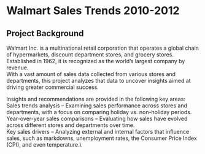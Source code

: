 # Walmart Sales Trends 2010-2012
## Project Background
Walmart Inc. is a multinational retail corporation that operates a global chain of hypermarkets, discount department stores, and grocery stores. Established in 1962, it is recognized as the world’s largest company by revenue.\
With a vast amount of sales data collected from various stores and departments, this project analyzes that data to uncover insights aimed at driving greater commercial success.

Insights and recommendations are provided in the following key areas:\
Sales trends analysis – Examining sales performance across stores and departments, with a focus on comparing holiday vs. non-holiday periods.\
Year-over-year sales comparisons – Evaluating how sales have evolved across different stores and departments over time.\
Key sales drivers – Analyzing external and internal factors that influence sales, such as markdowns, unemployment rates, the Consumer Price Index (CPI), and even temperature.\
